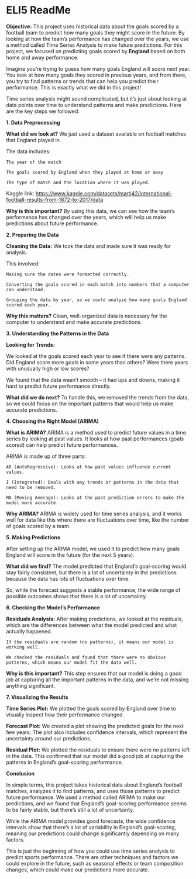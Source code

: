 # ELI5 ReadMe

**Objective:**
This project uses historical data about the goals scored by a football team to predict how many goals they might score in the future. By looking at how the team’s performance has changed over the years, we use a method called Time Series Analysis to make future predictions. For this project, we focused on predicting goals scored by **England** based on both home and away performance.

Imagine you’re trying to guess how many goals England will score next year. You look at how many goals they scored in previous years, and from there, you try to find patterns or trends that can help you predict their performance. This is exactly what we did in this project!


Time series analysis might sound complicated, but it’s just about looking at data points over time to understand patterns and make predictions. Here are the key steps we followed:

**1. **Data Preprocessing****

**What did we look at?** We just used a dataset available on football matches that England played in. 

The data includes:

    The year of the match
  
    The goals scored by England when they played at home or away
  
    The type of match and the location where it was played.

Kaggle link: https://www.kaggle.com/datasets/martj42/international-football-results-from-1872-to-2017/data
  
**Why is this important?** By using this data, we can see how the team’s performance has changed over the years, which will help us make predictions about future performance.

**2. Preparing the Data**

**Cleaning the Data:** We took the data and made sure it was ready for analysis. 

This involved:

    Making sure the dates were formatted correctly.
  
    Converting the goals scored in each match into numbers that a computer can understand.
  
    Grouping the data by year, so we could analyze how many goals England scored each year.
  
**Why this matters?** Clean, well-organized data is necessary for the computer to understand and make accurate predictions.

**3. Understanding the Patterns in the Data**

**Looking for Trends:**

We looked at the goals scored each year to see if there were any patterns. Did England score more goals in some years than others? Were there years with unusually high or low scores?

We found that the data wasn’t smooth – it had ups and downs, making it hard to predict future performance directly.

**What did we do next?** To handle this, we removed the trends from the data, so we could focus on the important patterns that would help us make accurate predictions.

**4. Choosing the Right Model (ARIMA)**

**What is ARIMA?** ARIMA is a method used to predict future values in a time series by looking at past values. It looks at how past performances (goals scored) can help predict future performances.

  ARIMA is made up of three parts:

    AR (AutoRegressive): Looks at how past values influence current values.
  
    I (Integrated): Deals with any trends or patterns in the data that need to be removed.
  
    MA (Moving Average): Looks at the past prediction errors to make the model more accurate.
  
**Why ARIMA?**
ARIMA is widely used for time series analysis, and it works well for data like this where there are fluctuations over time, like the number of goals scored by a team.

**5. Making Predictions**

After setting up the ARIMA model, we used it to predict how many goals England will score in the future (for the next 5 years).

**What did we find?** The model predicted that England’s goal-scoring would stay fairly consistent, but there is a lot of uncertainty in the predictions because the data has lots of fluctuations over time.

So, while the forecast suggests a stable performance, the wide range of possible outcomes shows that there is a lot of uncertainty.

**6. Checking the Model’s Performance**

**Residuals Analysis:** After making predictions, we looked at the residuals, which are the differences between what the model predicted and what actually happened.

    If the residuals are random (no patterns), it means our model is working well.
    
    We checked the residuals and found that there were no obvious patterns, which means our model fit the data well.


**Why is this important?** This step ensures that our model is doing a good job at capturing all the important patterns in the data, and we’re not missing anything significant.

**7. Visualizing the Results**

**Time Series Plot:** We plotted the goals scored by England over time to visually inspect how their performance changed.

**Forecast Plot:** We created a plot showing the predicted goals for the next few years. The plot also includes confidence intervals, which represent the uncertainty around our predictions.

**Residual Plot:** We plotted the residuals to ensure there were no patterns left in the data. This confirmed that our model did a good job at capturing the patterns in England’s goal-scoring performance.


**Conclusion**

In simple terms, this project takes historical data about England’s football matches, analyzes it to find patterns, and uses those patterns to predict future performance. We used a method called ARIMA to make our predictions, and we found that England’s goal-scoring performance seems to be fairly stable, but there’s still a lot of uncertainty.

While the ARIMA model provides good forecasts, the wide confidence intervals show that there’s a lot of variability in England’s goal-scoring, meaning our predictions could change significantly depending on many factors.

This is just the beginning of how you could use time series analysis to predict sports performance. There are other techniques and factors we could explore in the future, such as seasonal effects or team composition changes, which could make our predictions more accurate.
